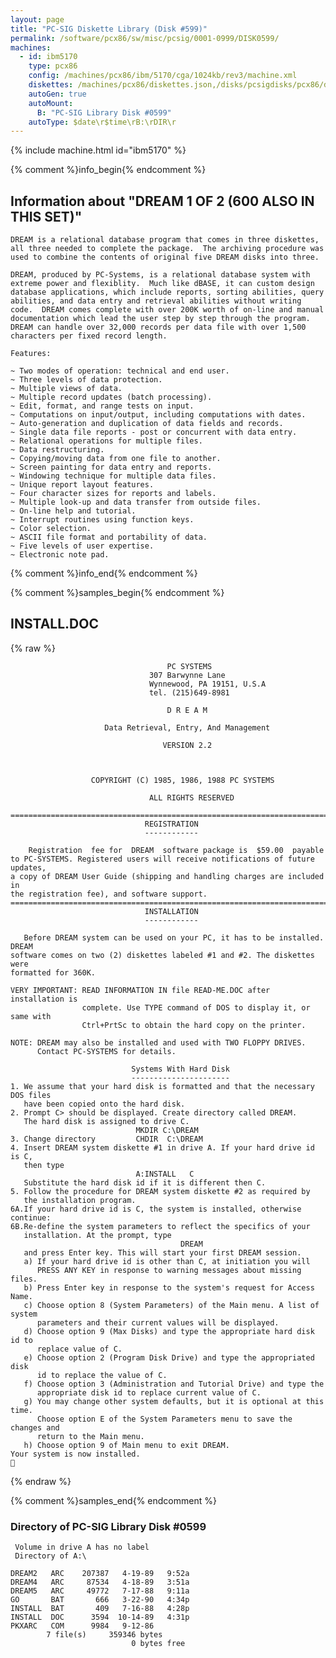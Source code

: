 ```yaml
---
layout: page
title: "PC-SIG Diskette Library (Disk #599)"
permalink: /software/pcx86/sw/misc/pcsig/0001-0999/DISK0599/
machines:
  - id: ibm5170
    type: pcx86
    config: /machines/pcx86/ibm/5170/cga/1024kb/rev3/machine.xml
    diskettes: /machines/pcx86/diskettes.json,/disks/pcsigdisks/pcx86/diskettes.json
    autoGen: true
    autoMount:
      B: "PC-SIG Library Disk #0599"
    autoType: $date\r$time\rB:\rDIR\r
---
```


{% include machine.html id="ibm5170" %}

{% comment %}info_begin{% endcomment %}

## Information about "DREAM 1 OF 2 (600 ALSO IN THIS SET)"

    DREAM is a relational database program that comes in three diskettes,
    all three needed to complete the package.  The archiving procedure was
    used to combine the contents of original five DREAM disks into three.
    
    DREAM, produced by PC-Systems, is a relational database system with
    extreme power and flexiblity.  Much like dBASE, it can custom design
    database applications, which include reports, sorting abilities, query
    abilities, and data entry and retrieval abilities without writing
    code.  DREAM comes complete with over 200K worth of on-line and manual
    documentation which lead the user step by step through the program.
    DREAM can handle over 32,000 records per data file with over 1,500
    characters per fixed record length.
    
    Features:
    
    ~ Two modes of operation: technical and end user.
    ~ Three levels of data protection.
    ~ Multiple views of data.
    ~ Multiple record updates (batch processing).
    ~ Edit, format, and range tests on input.
    ~ Computations on input/output, including computations with dates.
    ~ Auto-generation and duplication of data fields and records.
    ~ Single data file reports - post or concurrent with data entry.
    ~ Relational operations for multiple files.
    ~ Data restructuring.
    ~ Copying/moving data from one file to another.
    ~ Screen painting for data entry and reports.
    ~ Windowing technique for multiple data files.
    ~ Unique report layout features.
    ~ Four character sizes for reports and labels.
    ~ Multiple look-up and data transfer from outside files.
    ~ On-line help and tutorial.
    ~ Interrupt routines using function keys.
    ~ Color selection.
    ~ ASCII file format and portability of data.
    ~ Five levels of user expertise.
    ~ Electronic note pad.
{% comment %}info_end{% endcomment %}

{% comment %}samples_begin{% endcomment %}

## INSTALL.DOC

{% raw %}
```
                                   PC SYSTEMS
                               307 Barwynne Lane
                               Wynnewood, PA 19151, U.S.A
                               tel. (215)649-8981

                                   D R E A M

                     Data Retrieval, Entry, And Management

                                  VERSION 2.2



                  COPYRIGHT (C) 1985, 1986, 1988 PC SYSTEMS

                               ALL RIGHTS RESERVED

===============================================================================
                              REGISTRATION
                              ------------

    Registration  fee for  DREAM  software package is  $59.00  payable
to PC-SYSTEMS. Registered users will receive notifications of future updates,
a copy of DREAM User Guide (shipping and handling charges are included in
the registration fee), and software support.
===============================================================================
                              INSTALLATION
                              ------------

   Before DREAM system can be used on your PC, it has to be installed. DREAM
software comes on two (2) diskettes labeled #1 and #2. The diskettes were
formatted for 360K.

VERY IMPORTANT: READ INFORMATION IN file READ-ME.DOC after installation is
                complete. Use TYPE command of DOS to display it, or same with
                Ctrl+PrtSc to obtain the hard copy on the printer.

NOTE: DREAM may also be installed and used with TWO FLOPPY DRIVES.
      Contact PC-SYSTEMS for details.

                           Systems With Hard Disk
                           ----------------------
1. We assume that your hard disk is formatted and that the necessary DOS files
   have been copied onto the hard disk.
2. Prompt C> should be displayed. Create directory called DREAM.
   The hard disk is assigned to drive C.
                            MKDIR C:\DREAM
3. Change directory         CHDIR  C:\DREAM
4. Insert DREAM system diskette #1 in drive A. If your hard drive id is C,
   then type
                            A:INSTALL   C
   Substitute the hard disk id if it is different then C.
5. Follow the procedure for DREAM system diskette #2 as required by
   the installation program.
6A.If your hard drive id is C, the system is installed, otherwise continue:
6B.Re-define the system parameters to reflect the specifics of your
   installation. At the prompt, type
                                      DREAM
   and press Enter key. This will start your first DREAM session.
   a) If your hard drive id is other than C, at initiation you will
      PRESS ANY KEY in response to warning messages about missing files.
   b) Press Enter key in response to the system's request for Access Name.
   c) Choose option 8 (System Parameters) of the Main menu. A list of system
      parameters and their current values will be displayed.
   d) Choose option 9 (Max Disks) and type the appropriate hard disk id to
      replace value of C.
   e) Choose option 2 (Program Disk Drive) and type the appropriated disk
      id to replace the value of C.
   f) Choose option 3 (Administration and Tutorial Drive) and type the
      appropriate disk id to replace current value of C.
   g) You may change other system defaults, but it is optional at this time.
      Choose option E of the System Parameters menu to save the changes and
      return to the Main menu.
   h) Choose option 9 of Main menu to exit DREAM.
Your system is now installed.

```
{% endraw %}

{% comment %}samples_end{% endcomment %}

### Directory of PC-SIG Library Disk #0599

     Volume in drive A has no label
     Directory of A:\

    DREAM2   ARC    207387   4-19-89   9:52a
    DREAM4   ARC     87534   4-18-89   3:51a
    DREAM5   ARC     49772   7-17-88   9:11a
    GO       BAT       666   3-22-90   4:34p
    INSTALL  BAT       409   7-16-88   4:28p
    INSTALL  DOC      3594  10-14-89   4:31p
    PKXARC   COM      9984   9-12-86
            7 file(s)     359346 bytes
                               0 bytes free
